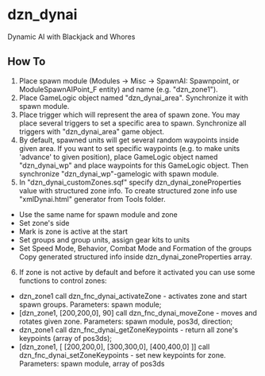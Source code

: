 # dzn_dynai

Dynamic AI with Blackjack and Whores
## How To

1. Place spawn module (Modules -> Misc -> SpawnAI: Spawnpoint, or ModuleSpawnAIPoint_F entity) and name (e.g. "dzn_zone1").
2. Place GameLogic object named "dzn_dynai_area". Synchronize it with spawn module.
3. Place trigger which will represent the area of spawn zone. You may place several triggers to set a specific area to spawn. Synchronize all triggers with "dzn_dynai_area" game object. 
4. By default, spawned units will get several random waypoints inside given area. If you want to set specific waypoints (e.g. to make units 'advance' to given position), place GameLogic object named "dzn_dynai_wp" and place waypoints for this GameLogic object. Then synchronize "dzn_dynai_wp"-gamelogic with spawn module.
5. In "dzn_dynai_customZones.sqf" specify dzn_dynai_zoneProperties value with structured zone info. To create structured zone info use "xmlDynai.html" generator from Tools folder.
  - Use the same name for spawn module and zone
  - Set zone's side
  - Mark is zone is active at the start
  - Set groups and group units, assign gear kits to units
  - Set Speed Mode, Behavior, Combat Mode and Formation of the groups
Copy generated structured info inside dzn_dynai_zoneProperties array.
6. If zone is not active by default and before it activated you can use some functions to control zones:
  - dzn_zone1 call dzn_fnc_dynai_activateZone - activates zone and start spawn groups. Parameters: spawn module;
  - [dzn_zone1, [200,200,0], 90] call dzn_fnc_dynai_moveZone - moves and rotates given zone. Parameters: spawn module, pos3d, direction;
  - dzn_zone1 call dzn_fnc_dynai_getZoneKeypoints - return all zone's keypoints (array of pos3ds);
  - [dzn_zone1, [ [200,200,0], [300,300,0], [400,400,0] ]] call dzn_fnc_dynai_setZoneKeypoints - set new keypoints for zone. Parameters: spawn module, array of pos3ds
